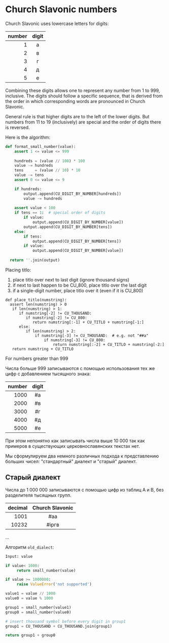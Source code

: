 # Church Slavonic numbers

Church Slavonic uses lowercase letters for digits:

| number | digit |
|-------:|:-----:|
| 1 | а |
| 2 | в |
| 3 | г |
| 4 | д |
| 5 | е |

Combining these digits allows one to represent any number from 1 to 999, inclusive. The digits should follow
a specific sequence, that is derived from the order in which corresponding words are pronounced in Church Slavonic.

General rule is that higher digits are to the left of the lower digits. But numbers from 11 to 19 (inclusively)
are special and the order of digits there is reversed.

Here is the algorithm:
```python
def format_small_number(value):
    assert 1 <= value <= 999
    
    hundreds = (value // 100) * 100
    value -= hundreds
    tens     = (value // 10) * 10
    value -= tens
    assert 0 <= value <= 9

    if hundreds:
        output.append(CU_DIGIT_BY_NUMBER[hundreds])
        value -= hundreds
  
    assert value < 100
    if tens == 1:  # special order of digits
        if value:
            output.append(CU_DIGIT_BY_NUMBER[value])
        output.append(CU_DIGIT_BY_NUMBER[tens])
    else:
        if tens:
            output.append(CU_DIGIT_BY_NUMBER[tens])
        if value:
            output.append(CU_DIGIT_BY_NUMBER[value])
  
  return ''.join(output)
```

Placing titlo: 
1. place titlo over next to last digit (ignore thousand signs)
2. if next to last happen to be CU_800, place titlo over the last digit
3. if a single-digit number, place titlo over it (even if it is CU_800)
```
def place_titlo(numstring):
  assert len(numstring) > 0
   if len(numstring) > 1:
      if numstring[-2] != CU_THOUSAND:
         if numstring[-2] != CU_800:
            return numstring[:-1] + CU_TITLO + numstring[-1:]
      else:
         if len(numstring) > 2:
             if numstring[-3] != CU_THOUSAND:  # e.g. not "##a"
                 if numstring[-3] != CU_800:
                     return numstring[:-2] + CU_TITLO + numstring[-2:]
   return numstring + CU_TITLO
```

For numbers greater than 999 

Числа больше 999 записываются с помощью использования тех же цифр с добавлением тысящного знака:

| number | digit |
|-------:|:-----:|
| 1000   | #а |
| 2000   | #в |
| 3000   | #г |
| 4000   | #д |
| 5000   | #е |

При этом непонятно как записывать числа выше 10 000 так как примеров в существующих церковнославянских
текстах нет.

Мы сформулируем два немного различных подхода к представлению больших чисел: "стандартный" диалект и "старый" диалект.

## Старый диалект
Числа до 1 000 000 записываются с помощью цифр из таблиц A и B, без разделителя тысящных групп.

| decimal | Church Slavonic |
|--------:|:---------------:|
| 1001    | #аа             |
| 10232   | #iргв           |
...

Алгоритм `old_dialect`:
```python
Input: value

if value< 1000:
     return small_number(value)

if value >= 1000000:
     raise ValueError('not supported')

value1 = value // 1000
value0 = value % 1000

group1 = small_number(value1)
group0 = small_number(value0)

# insert thousand symbol before every digit in group1
group1 = CU_THOUSAND + CU_THOUSAND.join(group1)

return group1 + group0
```
